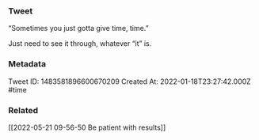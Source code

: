 ### Tweet
“Sometimes you just gotta give time, time.”

Just need to see it through, whatever “it” is.

### Metadata
Tweet ID: 1483581896600670209
Created At: 2022-01-18T23:27:42.000Z
#time 

### Related
[[2022-05-21 09-56-50 Be patient with results]]

